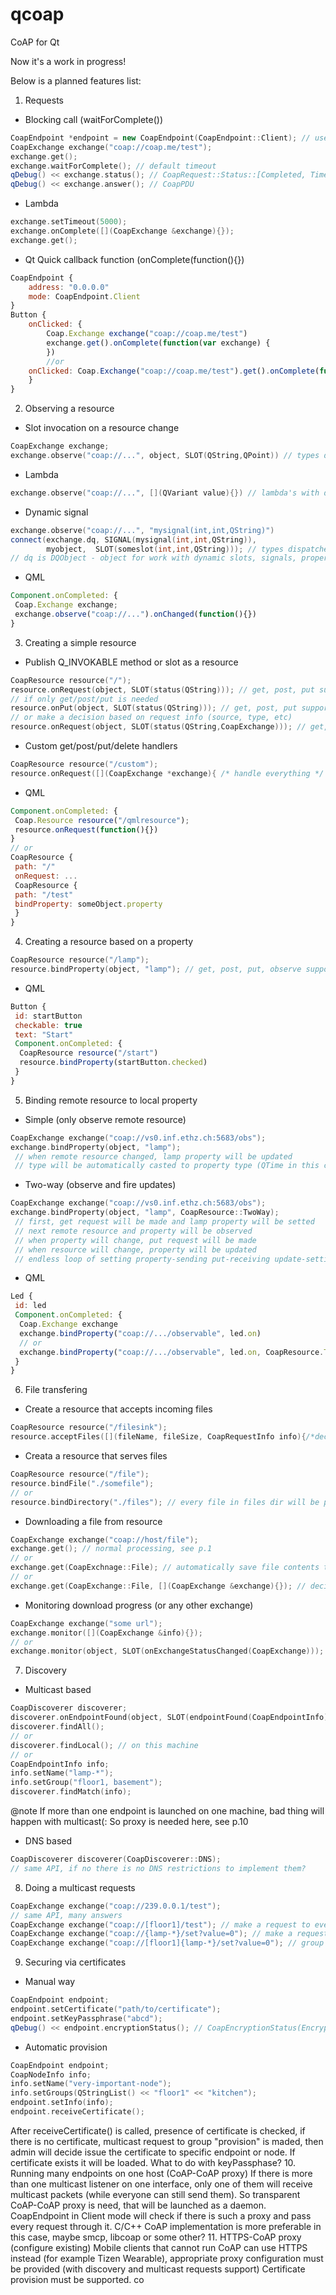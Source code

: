 # qcoap
CoAP for Qt

Now it's a work in progress!

Below is a planned features list:

1. Requests
  * Blocking call (waitForComplete())
  ```cpp
  CoapEndpoint *endpoint = new CoapEndpoint(CoapEndpoint::Client); // use free port
  CoapExchange exchange("coap://coap.me/test");
  exchange.get();
  exchange.waitForComplete(); // default timeout
  qDebug() << exchange.status(); // CoapRequest::Status::[Completed, TimedOut, ]
  qDebug() << exchange.answer(); // CoapPDU
 ```
  * Lambda
  ```cpp
  exchange.setTimeout(5000);
  exchange.onComplete([](CoapExchange &exchange){});
  exchange.get();
  ```
  * Qt Quick callback function (onComplete(function(){})
  ```qml
  CoapEndpoint {
      address: "0.0.0.0"
      mode: CoapEndpoint.Client
  }
  Button {
      onClicked: {
          Coap.Exchange exchange("coap://coap.me/test")
          exchange.get().onComplete(function(var exchange) {
          })
          //or
      onClicked: Coap.Exchange("coap://coap.me/test").get().onComplete(function(var exchange){})
      }
  }
  ```
2. Observing a resource
  * Slot invocation on a resource change
  ```cpp
  CoapExchange exchange;
  exchange.observe("coap://...", object, SLOT(QString,QPoint)) // types dispatched on the fly
  ```
  * Lambda
  ```cpp
  exchange.observe("coap://...", [](QVariant value){}) // lambda's with different arguments?
  ```
  * Dynamic signal
  ```cpp
  exchange.observe("coap://...", "mysignal(int,int,QString)")
  connect(exchange.dq, SIGNAL(mysignal(int,int,QString)),
          myobject,  SLOT(someslot(int,int,QString))); // types dispatched on the fly
  // dq is DQObject - object for work with dynamic slots, signals, properties
  ```
  * QML
  ```qml
  Component.onCompleted: {
   Coap.Exchange exchange;
   exchange.observe("coap://...").onChanged(function(){})
  }
  ```
3. Creating a simple resource
  * Publish Q_INVOKABLE method or slot as a resource
  ```cpp
  CoapResource resource("/");
  resource.onRequest(object, SLOT(status(QString))); // get, post, put supported
  // if only get/post/put is needed
  resource.onPut(object, SLOT(status(QString))); // get, post, put supported
  // or make a decision based on request info (source, type, etc)
  resource.onRequest(object, SLOT(status(QString,CoapExchange))); // get, post, put supported
  ```
  * Custom get/post/put/delete handlers
  ```cpp
  CoapResource resource("/custom");
  resource.onRequest([](CoapExchange *exchange){ /* handle everything */ });
  ```
  * QML
  ```qml
  Component.onCompleted: {
   Coap.Resource resource("/qmlresource");
   resource.onRequest(function(){})
  }
  // or
  CoapResource {
   path: "/"
   onRequest: ...
   CoapResource {
   path: "/test"
   bindProperty: someObject.property
   }
  }
  ```
4. Creating a resource based on a property
  ```cpp
  CoapResource resource("/lamp");
  resource.bindProperty(object, "lamp"); // get, post, put, observe supported
  ```
  * QML
  ```qml
  Button {
   id: startButton
   checkable: true
   text: "Start"
   Component.onCompleted: {
    CoapResource resource("/start")
    resource.bindProperty(startButton.checked)
   }
  }
  ```
5. Binding remote resource to local property
  * Simple (only observe remote resource)
  ```cpp
  CoapExchange exchange("coap://vs0.inf.ethz.ch:5683/obs");
  exchange.bindProperty(object, "lamp");
   // when remote resource changed, lamp property will be updated
   // type will be automatically casted to property type (QTime in this case)
  ```
  * Two-way (observe and fire updates)
  ```cpp
  CoapExchange exchange("coap://vs0.inf.ethz.ch:5683/obs");
  exchange.bindProperty(object, "lamp", CoapResource::TwoWay);
   // first, get request will be made and lamp property will be setted
   // next remote resource and property will be observed
   // when property will change, put request will be made
   // when resource will change, property will be updated
   // endless loop of setting property-sending put-receiving update-setting property-etc is taken care of
  ```
  * QML
  ```qml
  Led {
   id: led
   Component.onCompleted: {
    Coap.Exchange exchange
    exchange.bindProperty("coap://.../observable", led.on)
    // or
    exchange.bindProperty("coap://.../observable", led.on, CoapResource.TwoWay)
   }
  }
  ```
6. File transfering
  * Create a resource that accepts incoming files
  ```cpp
  CoapResource resource("/filesink");
  resource.acceptFiles([](fileName, fileSize, CoapRequestInfo info){/*decide what to do with file*/});
  ```
  * Creata a resource that serves files
  ```cpp
  CoapResource resource("/file");
  resource.bindFile("./somefile");
  // or
  resource.bindDirectory("./files"); // every file in files dir will be published as /file/some/path/in/files_dir
  ```
  * Downloading a file from resource
  ```cpp
  CoapExchange exchange("coap://host/file");
  exchange.get(); // normal processing, see p.1
  // or
  exchange.get(CoapExchnage::File); // automatically save file contents to temp file
  // or
  exchange.get(CoapExchange::File, [](CoapExchange &exchange){}); // decide download file or not based on its size,name, etc
  ```
  * Monitoring download progress (or any other exchange)
  ```cpp
  CoapExchange exchange("some url");
  exchange.monitor([](CoapExchange &info){});
  // or
  exchange.monitor(object, SLOT(onExchangeStatusChanged(CoapExchange)));
  ```
7. Discovery
  * Multicast based
  ```cpp
  CoapDiscoverer discoverer;
  discoverer.onEndpointFound(object, SLOT(endpointFound(CoapEndpointInfo)));
  discoverer.findAll();
  // or
  discoverer.findLocal(); // on this machine
  // or
  CoapEndpointInfo info;
  info.setName("lamp-*");
  info.setGroup("floor1, basement");
  discoverer.findMatch(info);
  ```
  @note If more than one endpoint is launched on one machine, bad thing will happen with multicast(: So proxy is needed here, see p.10
  * DNS based
  ```cpp
  CoapDiscoverer discoverer(CoapDiscoverer::DNS);
  // same API, if no there is no DNS restrictions to implement them?
  ```
8. Doing a multicast requests
  ```cpp
  CoapExchange exchange("coap://239.0.0.1/test");
  // same API, many answers
  CoapExchange exchange("coap://[floor1]/test"); // make a request to every endpoint in floor1 group
  CoapExchange exchange("coap://{lamp-*}/set?value=0"); // make a request to every lamp (regexp match)
  CoapExchange exchange("coap://[floor1]{lamp-*}/set?value=0"); // group and name match
  ```
9. Securing via certificates
  * Manual way
  ```cpp
  CoapEndpoint endpoint;
  endpoint.setCertificate("path/to/certificate");
  endpoint.setKeyPassphrase("abcd");
  qDebug() << endpoint.encryptionStatus(); // CoapEncryptionStatus(Encrypted, Static/Provision mode, etc)
  ```
  * Automatic provision
  ```cpp
  CoapEndpoint endpoint;
  CoapNodeInfo info;
  info.setName("very-important-node");
  info.setGroups(QStringList() << "floor1" << "kitchen");
  endpoint.setInfo(info);
  endpoint.receiveCertificate();
  ```
  After receiveCertificate() is called, presence of certificate is checked, if there is no certificate, multicast request to group "provision" is maded, then admin will decide issue the certificate to specific endpoint or node. If certificate exists it will be loaded. What to do with keyPassphase?
10. Running many endpoints on one host (CoAP-CoAP proxy)
  If there is more than one multicast listener on one interface, only one of them will receive multicast packets (while everyone can still send them). So transparent CoAP-CoAP proxy is need, that will be launched as a daemon.
CoapEndpoint in Client mode will check if there is such a proxy and pass every request through it. C/C++ CoAP implementation is more preferable in this case, maybe smcp, libcoap or some other?
11. HTTPS-CoAP proxy (configure existing)
Mobile clients that cannot run CoAP can use HTTPS instead (for example Tizen Wearable), appropriate proxy configuration must be provided (with discovery and multicast requests support)
Certificate provision must be supported.
co
